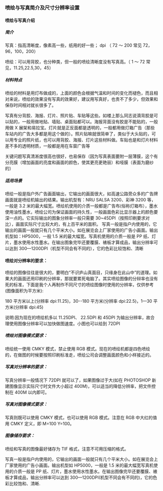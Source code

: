 

### 喷绘与写真简介及尺寸分辨率设置

#### 喷绘与写真介绍

##### 简介

写真：指高清晰度，像素高一些，纸用的好一些；
dpi （ 72 ～ 200 常见 72，96，100，200）

喷绘：可以用背胶，也分种类，但一般的喷绘清晰度没有写真高。（ 1 ～ 72 常见，11.25,22.5,30，45）

<!--more-->

##### 材料特点

喷绘的材料是用灯布做成的，上面的颜色会根据气温和时间的变化而褪色，而且相对来说，喷绘的效果没有写真的效果好，建议用写真好，也贵不了多少，但效果和保存时间相对就长很多了。

写真有分背胶、海报、灯片、照片贴、车贴等这些。如楼上那么同志说滴背胶是可以贴的，一般用做地贴、墙贴、桌面贴都可以。海报背面没有胶是不能贴的，一般用做 X 展架和易拉宝。灯片就是正反面都是透明的，一般都用做灯箱广告（那些车站内的广告大多都是用这个做的）。照片贴嘛就很简单了，类似于大头贴的，可以用专业的照片纸，也可以用背胶、海报、灯片这些材料做。车贴也是和灯片材料差不多的透明材质，一般都是用在车窗广告等

关键问题写真清淅度很高也很好，也易保存（因为写真表面要附一层薄膜，这个有分亮膜（增加画面的亮度和画面的颜色，使其更亮更艳丽）和哑膜（表面为磨纱的）

##### 适用场景

喷绘一般是指户外广告画面输出，它输出的画面很大，如高速公路旁众多的广告牌画面就是喷绘机输出的结果。输出机型有：NRU SALSA 3200、彩神 3200 等，一般是 3.2 米的最大幅宽。喷绘机使用的介质一般都是广告布(俗称灯箱布），墨水使用油性墨水，喷绘公司为保证画面的持久性，一般画面色彩比显示器上的颜色要深一点的。它实际输出的图象分辨率一般只需要 30~45DPI（按照印刷要求对比），画面实际尺寸比较大的，有上百平米的面积。
写真一般是指户内使用的，它输出的画面一般就只有几个平米大小。如在展览会上厂家使用的广告小画面。输出机型如：HP5000，一般 1.5 米的最大幅宽。写真机使用的介质一般是 PP 纸、灯片，墨水使用水性墨水。在输出图象完毕还要覆膜、裱板才算成品，输出分辨率可以达到 300—1200DPI（机型不同会有不同的），它的色彩比较饱和、清晰

#### 喷绘对分辨率的要求：

喷绘的图像往往是很大的，要明白“不识庐山真面目，只缘身在此山中”的道理。如果大的画面还用印刷的分辨率，那就要累死电脑了。其实喷绘图像的分辩率也没有死的标准，下面是我个人再制作不同尺寸的喷绘图像时使用的分辨率，仅供参考(图像面积为平方米):

180 平方米以上(分辨率 dpi:11.25)，30--180 平方米(分辨率 dpi:22.5)，1—30 平方米(分辨率 dpi:45)

说明:因为现在的喷绘机多以 11.25DPI、 22.5DPI 和 45DPI 为输出分辨率，故合理使用图像分辨率可以加快做图速度。小图也可以给到 72DPI

##### 喷绘对图像模式要求：

喷绘统一使用 CMKY 模式，禁止使用 RGB 模式。现在的喷绘机都是四色喷绘的，在做图的时候要按照印刷标准走，喷绘公司会调整画面颜色和小样接近的。

##### 写真对分辨率的要求：

写真分辨率一般情况下 72DPI 就可以了，如果图像过于大(如在 PHOTOSHOP 新建图像显示实际尺寸时文件大小超过 400M)，可以适当的降低分辨率，把文件控制在 400M 以内即可。

##### 写真对图像模式要求：

写真则既可以使用 CMKY 模式，也可以使用 RGB 模式。注意在 RGB 中大红的值用 CMKY 定义，即 M=100 Y=100。

##### 图像储存要求：

喷绘和写真的图像最好储存为 TIF 格式，注意不可用压缩的格式。

写真一般是指户内使用的，它输出的画面一般就只有几个平米大小。如在展览会上厂家使用的广告小画面。输出机型如 HP5000，一般是 1.5 米的最大幅宽写真机使用的介质一般是 PP 纸、灯片，墨水使用水性墨水。在输出图像完毕还要覆膜、裱板才算成品，输出分辨率可以达到 300—1200DPI(机型不同会有不同的)，它的色彩比较饱和、清晰.
